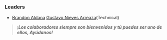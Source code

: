### Leaders

* 
  [Brandon Aldana](mailto:brandon.aldana@owasp.org)
  [Gustavo Nieves Arreaza](mailto:gustavo.nievesarreaza@owasp.org)(Technical)



>

> ¡***Los colaboradores siempre son bienvenidos y tú puedes ser uno de
> ellos, Ayúdanos\!***



